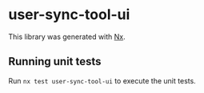 # user-sync-tool-ui

This library was generated with [Nx](https://nx.dev).

## Running unit tests

Run `nx test user-sync-tool-ui` to execute the unit tests.
